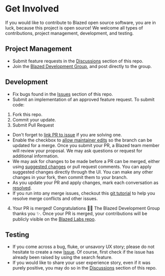 # Get Involved
If you would like to contribute to Blazed open source software, you are in luck, because this project is open source! We welcome all types of contributions, project management, development, and testing.

## Project Management
- Submit feature requests in the [Discussions](https://github.com/blazed-labs/blazed-labs/discussions) section of this repo.
- Join the [Blazed Development Group](https://www.facebook.com/groups/blzdev), and post directly to the group.

## Development
- Fix bugs found in the [Issues](https://github.com/blazed-labs/blazed-labs/issues) section of this repo.
- Submit an implementation of an approved feature request.
To submit code: 
1. Fork this repo.
2. Commit your update.
3. Submit Pull Request
- Don't forget to [link PR to issue](https://docs.github.com/en/issues/tracking-your-work-with-issues/linking-a-pull-request-to-an-issue) if you are solving one.
- Enable the checkbox to [allow maintainer edits](https://docs.github.com/en/github/collaborating-with-issues-and-pull-requests/allowing-changes-to-a-pull-request-branch-created-from-a-fork) so the branch can be updated for a merge. Once you submit your PR, a Blazed team member will review your proposal. We may ask questions or request for additional information.
- We may ask for changes to be made before a PR can be merged, either using [suggested changes](https://docs.github.com/en/github/collaborating-with-issues-and-pull-requests/incorporating-feedback-in-your-pull-request) or pull request comments. You can apply suggested changes directly through the UI. You can make any other changes in your fork, then commit them to your branch.
- As you update your PR and apply changes, mark each conversation as [resolved](https://docs.github.com/en/github/collaborating-with-issues-and-pull-requests/commenting-on-a-pull-request#resolving-conversations).
- If you run into any merge issues, checkout this [git tutorial](https://github.com/skills/resolve-merge-conflicts) to help you resolve merge conflicts and other issues.
4. Your PR is merged!
Congratulations 🎉🎉 The Blazed Development Group thanks you ✨.
Once your PR is merged, your contributions will be publicly visible on the [Blazed Labs repo](https://github.com/blazed-labs/blazed-labs).

## Testing
- If you come across a bug, fluke, or unsavory UX story; please do not hesitate to create a new [Issue](https://github.com/blazed-labs/blazed-labs/issues/new). Of course, first check if the issue has already been raised by using the search feature.
- If you would like to share your user experience story, even if it was purely positive, you may do so in the [Discussions](https://github.com/blazed-labs/blazed-labs/discussions) section of this repo.